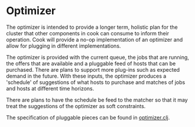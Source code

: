 Optimizer
=========

The optimizer is intended to provide a longer term, holistic plan for the cluster that other components in cook can consume to inform their operation.
Cook will provide a no-op implementation of an optimizer and allow for plugging in different implementations.

The optimizer is provided with the current queue, the jobs that are running, the offers that are available and a pluggable feed of hosts that can be purchased.
There are plans to support more plug-ins such as expected demand in the future.
With these  inputs, the optimizer produces a 'schedule' of suggestions of what hosts to purchase and matches of jobs and hosts at different time horizons.

There are plans to have the schedule be feed to the matcher so that it may treat the suggestions of the optimizer as soft constraints.

The specification of pluggable pieces can be found in [optimizer.clj](scheduler/src/cook/mesos/optimizer.clj).

